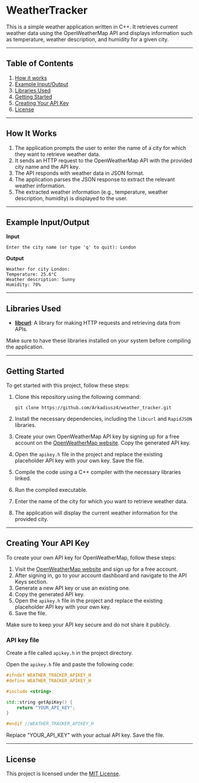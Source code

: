 # WeatherTracker

This is a simple weather application written in C++. It retrieves current weather data using the OpenWeatherMap API and
displays information such as temperature, weather description, and humidity for a given city.

----

## Table of Contents

1. [How it works](#how-it-works)
2. [Example Input/Output](#example-inputoutput)
3. [Libraries Used](#libraries-used)
4. [Getting Started](#getting-started)
5. [Creating Your API Key](#creating-your-api-key)
6. [License](#license)

---
<a name="how-it-works"></a>

## How It Works

1. The application prompts the user to enter the name of a city for which they want to retrieve weather data.
2. It sends an HTTP request to the OpenWeatherMap API with the provided city name and the API key.
3. The API responds with weather data in JSON format.
4. The application parses the JSON response to extract the relevant weather information.
5. The extracted weather information (e.g., temperature, weather description, humidity) is displayed to the user.

----
<a name="example-inputoutput"></a>

## Example Input/Output

**Input**

```
Enter the city name (or type 'q' to quit): London
```

**Output**

```
Weather for city London:
Temperature: 25.6°C
Weather description: Sunny
Humidity: 70%
```

----
<a name="libraries-used"></a>

## Libraries Used

- **[libcurl](https://curl.se/)**: A library for making HTTP requests and retrieving data from APIs.

Make sure to have these libraries installed on your system before compiling the application.

----
<a name="getting-started"></a>

## Getting Started

To get started with this project, follow these steps:

1. Clone this repository using the following command:

   ```
   git clone https://github.com/Arkadiusz4/weather_tracker.git
   ```

2. Install the necessary dependencies, including the `libcurl` and `RapidJSON` libraries.

3. Create your own OpenWeatherMap API key by signing up for a free account on
   the [OpenWeatherMap website](https://openweathermap.org/). Copy the generated API key.

4. Open the `apikey.h` file in the project and replace the existing placeholder API key with your own key. Save the
   file.

5. Compile the code using a C++ compiler with the necessary libraries linked.

6. Run the compiled executable.

7. Enter the name of the city for which you want to retrieve weather data.

8. The application will display the current weather information for the provided city.

----
<a name="creating-your-api-key"></a>

## Creating Your API Key

To create your own API key for OpenWeatherMap, follow these steps:

1. Visit the [OpenWeatherMap website](https://openweathermap.org/) and sign up for a free account.
2. After signing in, go to your account dashboard and navigate to the API Keys section.
3. Generate a new API key or use an existing one.
4. Copy the generated API key.
5. Open the `apikey.h` file in the project and replace the existing placeholder API key with your own key.
6. Save the file.

Make sure to keep your API key secure and do not share it publicly.

### API key file

Create a file called `apikey.h` in the project directory.

Open the `apikey.h` file and paste the following code:

```cpp
#ifndef WEATHER_TRACKER_APIKEY_H
#define WEATHER_TRACKER_APIKEY_H

#include <string>

std::string getApiKey() {
    return "YOUR_API_KEY";
}

#endif //WEATHER_TRACKER_APIKEY_H
```

Replace "YOUR_API_KEY" with your actual API key. Save the file.

----
<a name="license"></a>

## License

This project is licensed under the [MIT License](LICENSE).